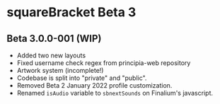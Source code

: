 # squareBracket Beta 3
## Beta 3.0.0-001 (WIP)
* Added two new layouts
* Fixed username check regex from principia-web repository
* Artwork system (incomplete!)
* Codebase is split into "private" and "public".
* Removed Beta 2 January 2022 profile customization.
* Renamed ``isAudio`` variable to ``sbnextSounds`` on Finalium's javascript.
